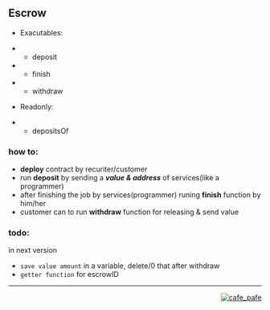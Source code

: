 ## Escrow

- Exacutables:
- - deposit
- - finish
- - withdraw


- Readonly:
- - depositsOf

### how to:

- **deploy** contract by recuriter/customer
- run **deposit** by sending a ***value & address*** of services(like a programmer)
- after finishing the job by services(programmer) runing **finish** function by him/her
- customer can to run **withdraw** function for releasing & send value

### todo:
in next version
- ``save value amount`` in a variable, delete/0 that after withdraw
- ``getter function`` for escrowID

---
<p align="right">
  <a href="https://github.com/mosi-sol" target="blank">
  <img src="https://img.shields.io/badge/Escrow-Contract-blue?style=flat" alt="cafe_pafe" /></a>  
</p>
